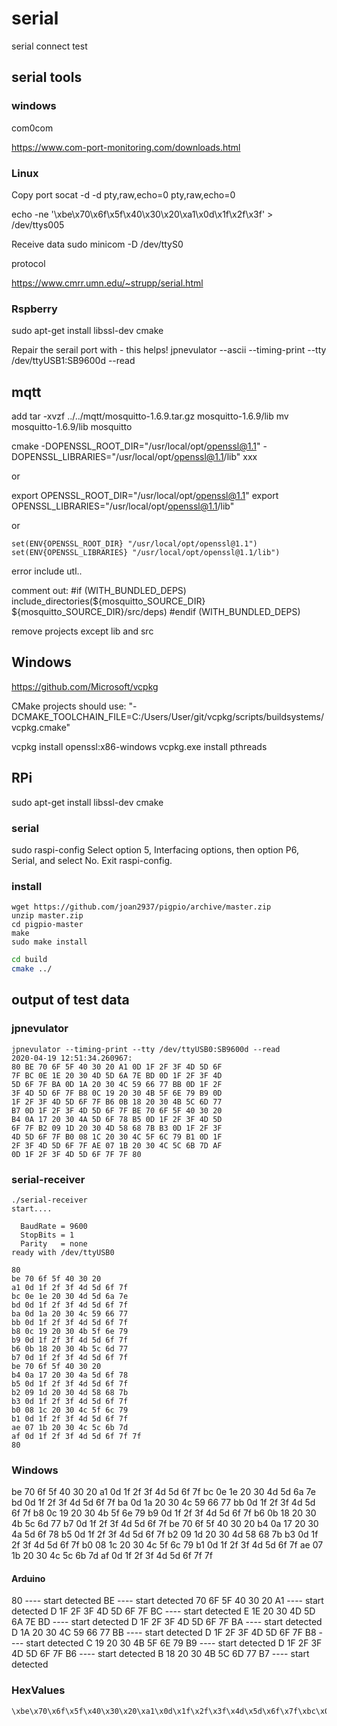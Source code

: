 # serial

serial connect test

## serial tools

### windows

com0com

https://www.com-port-monitoring.com/downloads.html

### Linux

Copy port 
socat -d -d pty,raw,echo=0 pty,raw,echo=0

echo -ne '\xbe\x70\x6f\x5f\x40\x30\x20\xa1\x0d\x1f\x2f\x3f' > /dev/ttys005

Receive data 
sudo minicom -D /dev/ttyS0

protocol

https://www.cmrr.umn.edu/~strupp/serial.html


### Rspberry

sudo apt-get install libssl-dev cmake

Repair the serail port with - this helps!
jpnevulator --ascii --timing-print --tty /dev/ttyUSB1:SB9600d --read

## mqtt

add
tar -xvzf ../../mqtt/mosquitto-1.6.9.tar.gz mosquitto-1.6.9/lib
mv mosquitto-1.6.9/lib mosquitto

cmake -DOPENSSL_ROOT_DIR="/usr/local/opt/openssl@1.1" -DOPENSSL_LIBRARIES="/usr/local/opt/openssl@1.1/lib" xxx

or

export OPENSSL_ROOT_DIR="/usr/local/opt/openssl@1.1"
export OPENSSL_LIBRARIES="/usr/local/opt/openssl@1.1/lib"

or

    set(ENV{OPENSSL_ROOT_DIR} "/usr/local/opt/openssl@1.1")
    set(ENV{OPENSSL_LIBRARIES} "/usr/local/opt/openssl@1.1/lib")

error include utl..

comment out:
#if (WITH_BUNDLED_DEPS)
        include_directories(${mosquitto_SOURCE_DIR} ${mosquitto_SOURCE_DIR}/src/deps)
#endif (WITH_BUNDLED_DEPS)

remove projects except lib and src

## Windows

https://github.com/Microsoft/vcpkg

CMake projects should use: "-DCMAKE_TOOLCHAIN_FILE=C:/Users/User/git/vcpkg/scripts/buildsystems/vcpkg.cmake"

vcpkg install openssl:x86-windows
vcpkg.exe install pthreads


## RPi

sudo apt-get install libssl-dev cmake

### serial

sudo raspi-config
Select option 5, Interfacing options, then option P6, Serial, and select No. Exit raspi-config.


### install

```
wget https://github.com/joan2937/pigpio/archive/master.zip
unzip master.zip
cd pigpio-master
make
sudo make install
```

```bash
cd build
cmake ../

```

## output of test data 

### jpnevulator

```
jpnevulator --timing-print --tty /dev/ttyUSB0:SB9600d --read
2020-04-19 12:51:34.260967:
80 BE 70 6F 5F 40 30 20 A1 0D 1F 2F 3F 4D 5D 6F
7F BC 0E 1E 20 30 4D 5D 6A 7E BD 0D 1F 2F 3F 4D
5D 6F 7F BA 0D 1A 20 30 4C 59 66 77 BB 0D 1F 2F
3F 4D 5D 6F 7F B8 0C 19 20 30 4B 5F 6E 79 B9 0D
1F 2F 3F 4D 5D 6F 7F B6 0B 18 20 30 4B 5C 6D 77
B7 0D 1F 2F 3F 4D 5D 6F 7F BE 70 6F 5F 40 30 20
B4 0A 17 20 30 4A 5D 6F 78 B5 0D 1F 2F 3F 4D 5D
6F 7F B2 09 1D 20 30 4D 58 68 7B B3 0D 1F 2F 3F
4D 5D 6F 7F B0 08 1C 20 30 4C 5F 6C 79 B1 0D 1F
2F 3F 4D 5D 6F 7F AE 07 1B 20 30 4C 5C 6B 7D AF
0D 1F 2F 3F 4D 5D 6F 7F 7F 80
```

### serial-receiver

```
./serial-receiver 
start....

  BaudRate = 9600 
  StopBits = 1 
  Parity   = none 
ready with /dev/ttyUSB0

80 
be 70 6f 5f 40 30 20 
a1 0d 1f 2f 3f 4d 5d 6f 7f 
bc 0e 1e 20 30 4d 5d 6a 7e 
bd 0d 1f 2f 3f 4d 5d 6f 7f 
ba 0d 1a 20 30 4c 59 66 77 
bb 0d 1f 2f 3f 4d 5d 6f 7f 
b8 0c 19 20 30 4b 5f 6e 79 
b9 0d 1f 2f 3f 4d 5d 6f 7f 
b6 0b 18 20 30 4b 5c 6d 77 
b7 0d 1f 2f 3f 4d 5d 6f 7f 
be 70 6f 5f 40 30 20 
b4 0a 17 20 30 4a 5d 6f 78 
b5 0d 1f 2f 3f 4d 5d 6f 7f 
b2 09 1d 20 30 4d 58 68 7b 
b3 0d 1f 2f 3f 4d 5d 6f 7f 
b0 08 1c 20 30 4c 5f 6c 79 
b1 0d 1f 2f 3f 4d 5d 6f 7f 
ae 07 1b 20 30 4c 5c 6b 7d 
af 0d 1f 2f 3f 4d 5d 6f 7f 7f 
80
```

### Windows

be 70 6f 5f 40 30 20
a1 0d 1f 2f 3f 4d 5d 6f 7f
bc 0e 1e 20 30 4d 5d 6a 7e
bd 0d 1f 2f 3f 4d 5d 6f 7f
ba 0d 1a 20 30 4c 59 66 77
bb 0d 1f 2f 3f 4d 5d 6f 7f
b8 0c 19 20 30 4b 5f 6e 79
b9 0d 1f 2f 3f 4d 5d 6f 7f
b6 0b 18 20 30 4b 5c 6d 77
b7 0d 1f 2f 3f 4d 5d 6f 7f
be 70 6f 5f 40 30 20
b4 0a 17 20 30 4a 5d 6f 78
b5 0d 1f 2f 3f 4d 5d 6f 7f
b2 09 1d 20 30 4d 58 68 7b
b3 0d 1f 2f 3f 4d 5d 6f 7f
b0 08 1c 20 30 4c 5f 6c 79
b1 0d 1f 2f 3f 4d 5d 6f 7f
ae 07 1b 20 30 4c 5c 6b 7d
af 0d 1f 2f 3f 4d 5d 6f 7f 7f

#### Arduino

80  ---- start detected
BE  ---- start detected
70 6F 5F 40 30 20 A1  ---- start detected
D 1F 2F 3F 4D 5D 6F 7F BC  ---- start detected
E 1E 20 30 4D 5D 6A 7E BD  ---- start detected
D 1F 2F 3F 4D 5D 6F 7F BA  ---- start detected
D 1A 20 30 4C 59 66 77 BB  ---- start detected
D 1F 2F 3F 4D 5D 6F 7F B8  ---- start detected
C 19 20 30 4B 5F 6E 79 B9  ---- start detected
D 1F 2F 3F 4D 5D 6F 7F B6  ---- start detected
B 18 20 30 4B 5C 6D 77 B7  ---- start detected

### HexValues

```
\xbe\x70\x6f\x5f\x40\x30\x20\xa1\x0d\x1f\x2f\x3f\x4d\x5d\x6f\x7f\xbc\x0e\x1e\x20\x30\x4d\x5d\x6a\x7e\xbd\x0d\x1f\x2f\x3f\x4d\x5d\x6f\x7f\xba\x0d\x1a\x20\x30\x4c\x59\x66\x77\xbb\x0d\x1f\x2f\x3f\x4d\x5d\x6f\x7f\xb8\x0c\x19\x20\x30\x4b\x5f\x6e\x79\xb9\x0d\x1f\x2f\x3f\x4d\x5d\x6f\x7f\xb6\x0b\x18\x20\x30\x4b\x5c\x6d\x77\xb7\x0d\x1f\x2f\x3f\x4d\x5d\x6f\x7f\xbe\x70\x6f\x5f\x40\x30\x20\xb4\x0a\x17\x20\x30\x4a\x5d\x6f\x78\xb5\x0d\x1f\x2f\x3f\x4d\x5d\x6f\x7f\xb2\x09\x1d\x20\x30\x4d\x58\x68\x7b\xb3\x0d\x1f\x2f\x3f\x4d\x5d\x6f\x7f\xb0\x08\x1c\x20\x30\x4c\x5f\x6c\x79\xb1\x0d\x1f\x2f\x3f\x4d\x5d\x6f\x7f\xae\x07\x1b\x20\x30\x4c\x5c\x6b\x7d\xaf\x0d\x1f\x2f\x3f\x4d\x5d\x6f\x7f\x7f
```
